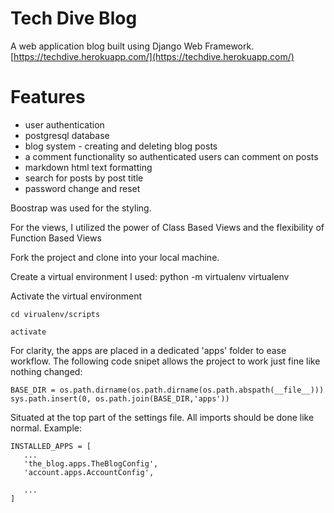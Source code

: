# Tech Dive Blog

A web application blog built using Django Web Framework.
[https://techdive.herokuapp.com/](https://techdive.herokuapp.com/)

# Features
  * user authentication
  * postgresql database 
  * blog system - creating and deleting blog posts
  * a comment functionality so authenticated users can comment on posts
  * markdown html text formatting
  * search for posts by post title 
  * password change and reset
  
Boostrap was used for the styling.

For the views, I utilized the power of Class Based Views and the flexibility of Function Based Views


Fork the project and clone into your local machine.

Create  a virtual environment
I used: <addr> python -m virtualenv virtualenv<addr> 

Activate the virtual environment
``` 
cd virualenv/scripts

activate 
```

For clarity, the apps are placed in a dedicated 'apps' folder to ease workflow. 
The following code snipet allows the project to work just fine like nothing changed:
```
BASE_DIR = os.path.dirname(os.path.dirname(os.path.abspath(__file__)))
sys.path.insert(0, os.path.join(BASE_DIR,'apps'))
```
 
Situated at the top part of the settings file.
All imports should be done like normal. Example:

 ```
INSTALLED_APPS = [
    ...
    'the_blog.apps.TheBlogConfig',
    'account.apps.AccountConfig',

    ...
]
```
  

